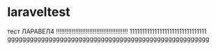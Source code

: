 laraveltest
===========

тест ЛАРАВЕЛ4
!!!!!!!!!!!!!!!!!!!!!!!!!!!!!!!!!!!!!!!!!
1111111111111111111111111111111
gggggggggggggggggggggggggggggggggggggggggggggggggggggg
